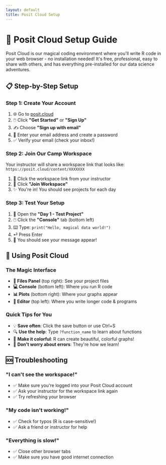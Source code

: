 ```yaml
---
layout: default
title: Posit Cloud Setup
---
```


# 🔮 Posit Cloud Setup Guide

Posit Cloud is our magical coding environment where you'll write R code in your web browser - no installation needed! It's free, professional, easy to share with others, and has everything pre-installed for our data science adventures.

## 📋 Step-by-Step Setup

### Step 1: Create Your Account

1. 🌐 Go to [posit.cloud](https://posit.cloud)
2. 🖱️ Click **"Get Started"** or **"Sign Up"**
3. ✍️ Choose **"Sign up with email"**
4. 📧 Enter your email address and create a password
5. ✅ Verify your email (check your inbox!)

### Step 2: Join Our Camp Workspace

Your instructor will share a workspace link that looks like:
`https://posit.cloud/content/XXXXXXX`

1. 🔗 Click the workspace link from your instructor
2. 🎯 Click **"Join Workspace"**
3. ✨ You're in! You should see projects for each day

### Step 3: Test Your Setup

1. 📂 Open the **"Day 1 - Test Project"**
2. 🖱️ Click the **"Console"** tab (bottom left)
3. ⌨️ Type: `print("Hello, magical data world!")`
4. ⏎ Press Enter
5. 🎉 You should see your message appear!

## 🎯 Using Posit Cloud

### The Magic Interface

- **📁 Files Panel** (top right): See your project files
- **💻 Console** (bottom left): Where you run R code
- **📊 Plots** (bottom right): Where your graphs appear
- **📝 Editor** (top left): Where you write longer code & programs

### Quick Tips for You

- 💡 **Save often**: Click the save button or use Ctrl+S
- 🔍 **Use the help**: Type `?function_name` to learn about functions
- 🎨 **Make it colorful**: R can create beautiful, colorful graphs!
- 🐛 **Don't worry about errors**: They're how we learn!

## 🆘 Troubleshooting

### "I can't see the workspace!"
- ✅ Make sure you're logged into your Posit Cloud account
- ✅ Ask your instructor for the workspace link again
- ✅ Try refreshing your browser

### "My code isn't working!"
- ✅ Check for typos (R is case-sensitive!)
- ✅ Ask a friend or instructor for help

### "Everything is slow!"
- ✅ Close other browser tabs
- ✅ Make sure you have good internet connection


